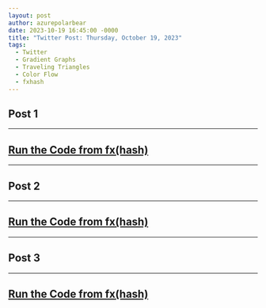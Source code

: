 ```yaml
---
layout: post
author: azurepolarbear
date: 2023-10-19 16:45:00 -0000
title: "Twitter Post: Thursday, October 19, 2023"
tags:
  - Twitter
  - Gradient Graphs
  - Traveling Triangles
  - Color Flow
  - fxhash
---
```


## Post 1

<!-- TODO: Embed Twitter Post -->


----


## <a href="https://gateway.fxhash2.xyz/ipfs/QmPedWAC1hY8RHXhwzzdkKrj9vBh4fxVW3aVLX6t1V9oDg/?fxhash=ooeXSPyUp65aBhnrY7dLK8t7pyZdwHU4NY64F7GVj9spJbP77qF&fxiteration=42" target="_blank" rel="noopener noreferrer">Run the Code from fx(hash)</a>


----


## Post 2

<!-- TODO: Embed Twitter Post -->


----


## <a href="https://gateway.fxhash2.xyz/ipfs/QmYgkvf2zBCEZKh7Xu8KNt3nbYdsAKF8RDgmwvjunRMneu/?fxhash=ooeXSPyUp65aBhnrY7dLK8t7pyZdwHU4NY64F7GVj9spJbP77qF&fxiteration=97" target="_blank" rel="noopener noreferrer">Run the Code from fx(hash)</a>


----


## Post 3

<!-- TODO: Embed Twitter Post -->


----


## <a href="https://gateway.fxhash2.xyz/ipfs/QmbcSjKXsHaVAjRsFB42MGLCZMdDSUqCFTKc86Tbwhssk1/?fxhash=ooeXSPyUp65aBhnrY7dLK8t7pyZdwHU4NY64F7GVj9spJbP77qF&fxiteration=91" target="_blank" rel="noopener noreferrer">Run the Code from fx(hash)</a>
